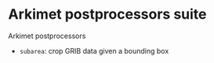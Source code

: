 # Arkimet postprocessors suite

Arkimet postprocessors

- `subarea`: crop GRIB data given a bounding box
